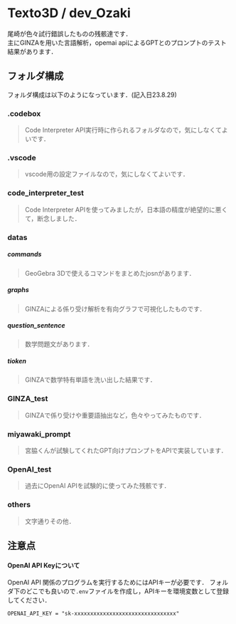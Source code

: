 # Texto3D / dev_Ozaki
尾崎が色々試行錯誤したものの残骸達です．<br>
主にGINZAを用いた言語解析，opemai apiによるGPTとのプロンプトのテスト結果があります．

## フォルダ構成

フォルダ構成は以下のようになっています．(記入日23.8.29)

### .codebox
> Code Interpreter API実行時に作られるフォルダなので，気にしなくてよいです．
### .vscode
> vscode用の設定ファイルなので，気にしなくてよいです．
### code_interpreter_test
> Code Interpreter APIを使ってみましたが，日本語の精度が絶望的に悪くて，断念しました．
### datas
##### commands
> GeoGebra 3Dで使えるコマンドをまとめたjosnがあります．
##### graphs
> GINZAによる係り受け解析を有向グラフで可視化したものです．
##### question_sentence
> 数学問題文があります．
##### tioken
> GINZAで数学特有単語を洗い出した結果です．
### GINZA_test
> GINZAで係り受けや重要語抽出など，色々やってみたものです．
### miyawaki_prompt
> 宮脇くんが試験してくれたGPT向けプロンプトをAPIで実装しています．
### OpenAI_test
> 過去にOpenAI APIを試験的に使ってみた残骸です．
### others
> 文字通りその他．

## 注意点

#### OpenAI API Keyについて

OpenAI API 関係のプログラムを実行するためにはAPIキーが必要です．
フォルダ下のどこでも良いので`.env`ファイルを作成し，APIキーを環境変数として登録してください．

```.env
OPENAI_API_KEY = "sk-xxxxxxxxxxxxxxxxxxxxxxxxxxxxxxxx"
```

